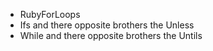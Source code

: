 * RubyForLoops
* Ifs and there opposite brothers the Unless
* While and there opposite brothers the Untils 